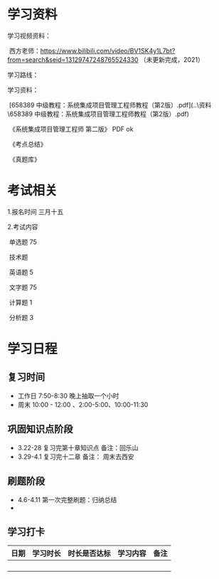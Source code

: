 # 学习资料

学习视频资料：

​	西方老师：https://www.bilibili.com/video/BV1SK4y1L7bt?from=search&seid=13129747248765524330 （未更新完成，2021）

学习路线：

学习资料：

​	 [658389 中级教程：系统集成项目管理工程师教程（第2版）.pdf](..\资料\658389 中级教程：系统集成项目管理工程师教程（第2版）.pdf) 

​	《系统集成项目管理工程师 第二版》 PDF ok

​	《考点总结》

​	《真题库》 



# 考试相关

1.报名时间 三月十五

2.考试内容

​	单选题 75

​		技术题 

​		英语题 5

​	文字题 75

​		计算题 1

​		分析题 3

 

# 学习日程

## 复习时间

- 工作日	7:50-8:30     晚上抽取一个小时
- 周末   10:00 - 12:00 、2:00-5:00、10:00-11:30

## 巩固知识点阶段

- 3.22-28	复习完第十章知识点 备注：回乐山   
- 3.29-4.1   复习完十二章   备注： 周末去西安  

## 刷题阶段

- 4.6-4.11   第一次完整刷题：归纳总结
- 





## 学习打卡

| 日期 | 学习时长 | 时长是否达标 | 学习内容 | 备注 |
| ---- | -------- | ------------ | -------- | ---- |
|      |          |              |          |      |
|      |          |              |          |      |
|      |          |              |          |      |
|      |          |              |          |      |




